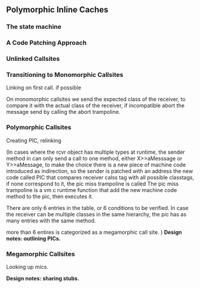 ## Polymorphic Inline Caches

### The state machine

### A Code Patching Approach

### Unlinked Callsites

### Transitioning to Monomorphic Callsites

Linking on first call.
if possible


On monomorphic callsites we send the expected class of the receiver, to compare it with the actual class of the receiver, if incompatible abort the message send by calling the abort trampoline.

### Polymorphic Callsites

Creating PIC, relinking


(In cases where the rcvr object has multiple types at runtime, the sender method in can only send a call to one method, either X>>aMesssage or Y>>aMessage, to make the choice there is a new piece of machine code introduced as indirection, so the sender is patched with an address the new code called PIC that compares receiver calss tag with all possible classtags, if none correspond to it, the pic miss trampoline is called
The pic miss trampoline is a vm c runtime function that add the new machine code method to the pic, then executes it.

There are only 6 entries in the table, or 6 conditions to be verified.
In case the receiver can be multiple classes in the same hierarchy, the pic has as many entries with the same method.  

more than 6 entires is categorized as a megamorphic call site.
  )
**Design notes: outlining PICs.**

### Megamorphic Callsites

Looking up mics.



**Design notes: sharing stubs.**